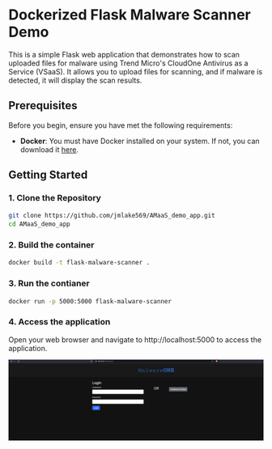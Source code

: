 # Dockerized Flask Malware Scanner Demo

This is a simple Flask web application that demonstrates how to scan uploaded files for malware using Trend Micro's CloudOne Antivirus as a Service (VSaaS). It allows you to upload files for scanning, and if malware is detected, it will display the scan results.

## Prerequisites

Before you begin, ensure you have met the following requirements:

- **Docker**: You must have Docker installed on your system. If not, you can download it [here](https://docs.docker.com/get-docker/).

## Getting Started

### 1. Clone the Repository

```bash
git clone https://github.com/jmlake569/AMaaS_demo_app.git
cd AMaaS_demo_app
```

### 2. Build the container

```bash
docker build -t flask-malware-scanner .
```

### 3. Run the contianer

```bash
docker run -p 5000:5000 flask-malware-scanner
```

### 4. Access the application

Open your web browser and navigate to http://localhost:5000 to access the application.

![Alt text](images/malewareoneUI.png)